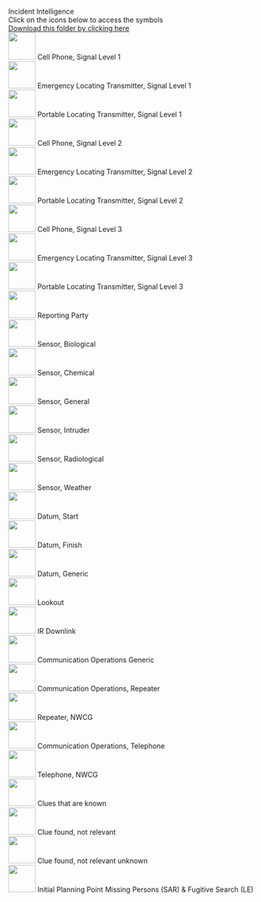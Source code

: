 Incident Intelligence<br>Click on the icons below to access the symbols<br><a href='https://minhaskamal.github.io/DownGit/#/home?url=https://github.com/NAPSG/DHS-Symbol-Server/tree/main/dhs-symbol/assets/icons/Incident/Incident%20Intelligence'>Download this folder by clicking here</a><br><a href='	https://github.com/NAPSG/DHS-Symbol-Server/raw/main/dhs-symbol/assets/icons/Incident/Incident%20Intelligence/icon-HAAA.svg'><img src='icon-HAAA' width='55'></a> Cell Phone, Signal Level 1<br><a href='	https://github.com/NAPSG/DHS-Symbol-Server/raw/main/dhs-symbol/assets/icons/Incident/Incident%20Intelligence/icon-HAAB.svg'><img src='icon-HAAB' width='55'></a> Emergency Locating Transmitter, Signal Level 1<br><a href='	https://github.com/NAPSG/DHS-Symbol-Server/raw/main/dhs-symbol/assets/icons/Incident/Incident%20Intelligence/icon-HAAC.svg'><img src='icon-HAAC' width='55'></a> Portable Locating Transmitter, Signal Level 1<br><a href='	https://github.com/NAPSG/DHS-Symbol-Server/raw/main/dhs-symbol/assets/icons/Incident/Incident%20Intelligence/icon-HAAD.svg'><img src='icon-HAAD' width='55'></a> Cell Phone, Signal Level 2<br><a href='	https://github.com/NAPSG/DHS-Symbol-Server/raw/main/dhs-symbol/assets/icons/Incident/Incident%20Intelligence/icon-HAAE.svg	'><img src='icon-HAAE' width='55'></a> Emergency Locating Transmitter, Signal Level 2<br><a href='	https://github.com/NAPSG/DHS-Symbol-Server/raw/main/dhs-symbol/assets/icons/Incident/Incident%20Intelligence/icon-HAAF.svg	'><img src='icon-HAAF' width='55'></a> Portable Locating Transmitter, Signal Level 2<br><a href='	https://github.com/NAPSG/DHS-Symbol-Server/raw/main/dhs-symbol/assets/icons/Incident/Incident%20Intelligence/icon-HAAG.svg	'><img src='icon-HAAG' width='55'></a> Cell Phone, Signal Level 3<br><a href='	https://github.com/NAPSG/DHS-Symbol-Server/raw/main/dhs-symbol/assets/icons/Incident/Incident%20Intelligence/icon-HAAH.svg	'><img src='icon-HAAH' width='55'></a> Emergency Locating Transmitter, Signal Level 3<br><a href='	https://github.com/NAPSG/DHS-Symbol-Server/raw/main/dhs-symbol/assets/icons/Incident/Incident%20Intelligence/icon-HAAI.svg	'><img src='icon-HAAI' width='55'></a> Portable Locating Transmitter, Signal Level 3<br><a href='	https://github.com/NAPSG/DHS-Symbol-Server/raw/main/dhs-symbol/assets/icons/Incident/Incident%20Intelligence/icon-HAAJ.svg'><img src='icon-HAAJ' width='55'></a> Reporting Party<br><a href='	https://github.com/NAPSG/DHS-Symbol-Server/raw/main/dhs-symbol/assets/icons/Incident/Incident%20Intelligence/icon-HAAK.svg	'><img src='icon-HAAK' width='55'></a> Sensor, Biological<br><a href='	https://github.com/NAPSG/DHS-Symbol-Server/raw/main/dhs-symbol/assets/icons/Incident/Incident%20Intelligence/icon-HAAL.svg	'><img src='icon-HAAL' width='55'></a> Sensor, Chemical<br><a href='	https://github.com/NAPSG/DHS-Symbol-Server/raw/main/dhs-symbol/assets/icons/Incident/Incident%20Intelligence/icon-HAAM.svg	'><img src='icon-HAAM' width='55'></a> Sensor, General<br><a href='	https://github.com/NAPSG/DHS-Symbol-Server/raw/main/dhs-symbol/assets/icons/Incident/Incident%20Intelligence/icon-HAAN.svg	'><img src='icon-HAAN' width='55'></a> Sensor, Intruder<br><a href='	https://github.com/NAPSG/DHS-Symbol-Server/raw/main/dhs-symbol/assets/icons/Incident/Incident%20Intelligence/icon-HAAO.svg	'><img src='icon-HAAO' width='55'></a> Sensor, Radiological<br><a href='	https://github.com/NAPSG/DHS-Symbol-Server/raw/main/dhs-symbol/assets/icons/Incident/Incident%20Intelligence/icon-HAAP.svg	'><img src='icon-HAAP' width='55'></a> Sensor, Weather<br><a href='	https://github.com/NAPSG/DHS-Symbol-Server/raw/main/dhs-symbol/assets/icons/Incident/Incident%20Intelligence/icon-HAAQ.svg	'><img src='icon-HAAQ' width='55'></a> Datum, Start<br><a href='	https://github.com/NAPSG/DHS-Symbol-Server/raw/main/dhs-symbol/assets/icons/Incident/Incident%20Intelligence/icon-HAAR.svg'><img src='icon-HAAR' width='55'></a> Datum, Finish<br><a href='	https://github.com/NAPSG/DHS-Symbol-Server/raw/main/dhs-symbol/assets/icons/Incident/Incident%20Intelligence/icon-HAAS.svg'><img src='icon-HAAS' width='55'></a> Datum, Generic<br><a href='	https://github.com/NAPSG/DHS-Symbol-Server/raw/main/dhs-symbol/assets/icons/Incident/Incident%20Intelligence/icon-HAAT.svg'><img src='icon-HAAT' width='55'></a> Lookout<br><a href='	https://github.com/NAPSG/DHS-Symbol-Server/raw/main/dhs-symbol/assets/icons/Incident/Incident%20Intelligence/icon-HAAU.svg'><img src='icon-HAAU' width='55'></a> IR Downlink<br><a href='	https://github.com/NAPSG/DHS-Symbol-Server/raw/main/dhs-symbol/assets/icons/Incident/Incident%20Intelligence/icon-HAAV.svg'><img src='icon-HAAV' width='55'></a> Communication Operations Generic<br><a href='	https://github.com/NAPSG/DHS-Symbol-Server/raw/main/dhs-symbol/assets/icons/Incident/Incident%20Intelligence/icon-HAAW.svg	'><img src='icon-HAAW' width='55'></a> Communication Operations, Repeater<br><a href='	https://github.com/NAPSG/DHS-Symbol-Server/raw/main/dhs-symbol/assets/icons/Incident/Incident%20Intelligence/icon-HAAX.svg	'><img src='icon-HAAX' width='55'></a> Repeater, NWCG<br><a href='	https://github.com/NAPSG/DHS-Symbol-Server/raw/main/dhs-symbol/assets/icons/Incident/Incident%20Intelligence/icon-HAAY.svg	'><img src='icon-HAAY' width='55'></a> Communication Operations, Telephone<br><a href='	https://github.com/NAPSG/DHS-Symbol-Server/raw/main/dhs-symbol/assets/icons/Incident/Incident%20Intelligence/icon-HAAZ.svg	'><img src='icon-HAAZ' width='55'></a> Telephone, NWCG<br><a href='	https://github.com/NAPSG/DHS-Symbol-Server/raw/main/dhs-symbol/assets/icons/Incident/Incident%20Intelligence/icon-HABA.svg'><img src='icon-HABA' width='55'></a> Clues that are known<br><a href='	https://github.com/NAPSG/DHS-Symbol-Server/raw/main/dhs-symbol/assets/icons/Incident/Incident%20Intelligence/icon-HABB.svg	'><img src='icon-HABB' width='55'></a> Clue found, not relevant<br><a href='	https://github.com/NAPSG/DHS-Symbol-Server/raw/main/dhs-symbol/assets/icons/Incident/Incident%20Intelligence/icon-HABC.svg	'><img src='icon-HABC' width='55'></a> Clue found, not relevant unknown<br><a href='	https://github.com/NAPSG/DHS-Symbol-Server/raw/main/dhs-symbol/assets/icons/Incident/Incident%20Intelligence/icon-HABD.svg	Initial Planning Point Missing Persons (SAR) & Fugitive Search (LE)'><img src='icon-HABD' width='55'></a> Initial Planning Point Missing Persons (SAR) & Fugitive Search (LE)<br>
